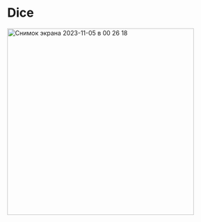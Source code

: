 # Dice


<img width="429" alt="Снимок экрана 2023-11-05 в 00 26 18" src="https://github.com/Fedo2rr/Dice/assets/149252614/c196c686-348c-4fc8-945e-507d87aa49a7">
